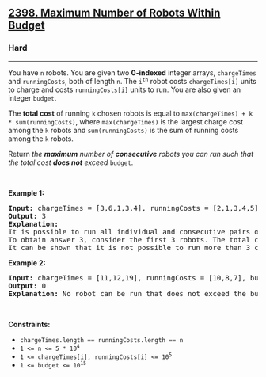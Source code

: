 <h2><a href="https://leetcode.com/problems/maximum-number-of-robots-within-budget/">2398. Maximum Number of Robots Within Budget</a></h2><h3>Hard</h3><hr><div><p>You have <code>n</code> robots. You are given two <strong>0-indexed</strong> integer arrays, <code>chargeTimes</code> and <code>runningCosts</code>, both of length <code>n</code>. The <code>i<sup>th</sup></code> robot costs <code>chargeTimes[i]</code> units to charge and costs <code>runningCosts[i]</code> units to run. You are also given an integer <code>budget</code>.</p>

<p>The <strong>total cost</strong> of running <code>k</code> chosen robots is equal to <code>max(chargeTimes) + k * sum(runningCosts)</code>, where <code>max(chargeTimes)</code> is the largest charge cost among the <code>k</code> robots and <code>sum(runningCosts)</code> is the sum of running costs among the <code>k</code> robots.</p>

<p>Return<em> the <strong>maximum</strong> number of <strong>consecutive</strong> robots you can run such that the total cost <strong>does not</strong> exceed </em><code>budget</code>.</p>

<p>&nbsp;</p>
<p><strong class="example">Example 1:</strong></p>

<pre style="position: relative;"><strong>Input:</strong> chargeTimes = [3,6,1,3,4], runningCosts = [2,1,3,4,5], budget = 25
<strong>Output:</strong> 3
<strong>Explanation:</strong> 
It is possible to run all individual and consecutive pairs of robots within budget.
To obtain answer 3, consider the first 3 robots. The total cost will be max(3,6,1) + 3 * sum(2,1,3) = 6 + 3 * 6 = 24 which is less than 25.
It can be shown that it is not possible to run more than 3 consecutive robots within budget, so we return 3.
<div class="open_grepper_editor" title="Edit &amp; Save To Grepper"></div></pre>

<p><strong class="example">Example 2:</strong></p>

<pre style="position: relative;"><strong>Input:</strong> chargeTimes = [11,12,19], runningCosts = [10,8,7], budget = 19
<strong>Output:</strong> 0
<strong>Explanation:</strong> No robot can be run that does not exceed the budget, so we return 0.
<div class="open_grepper_editor" title="Edit &amp; Save To Grepper"></div></pre>

<p>&nbsp;</p>
<p><strong>Constraints:</strong></p>

<ul>
	<li><code>chargeTimes.length == runningCosts.length == n</code></li>
	<li><code>1 &lt;= n &lt;= 5 * 10<sup>4</sup></code></li>
	<li><code>1 &lt;= chargeTimes[i], runningCosts[i] &lt;= 10<sup>5</sup></code></li>
	<li><code>1 &lt;= budget &lt;= 10<sup>15</sup></code></li>
</ul>
</div>